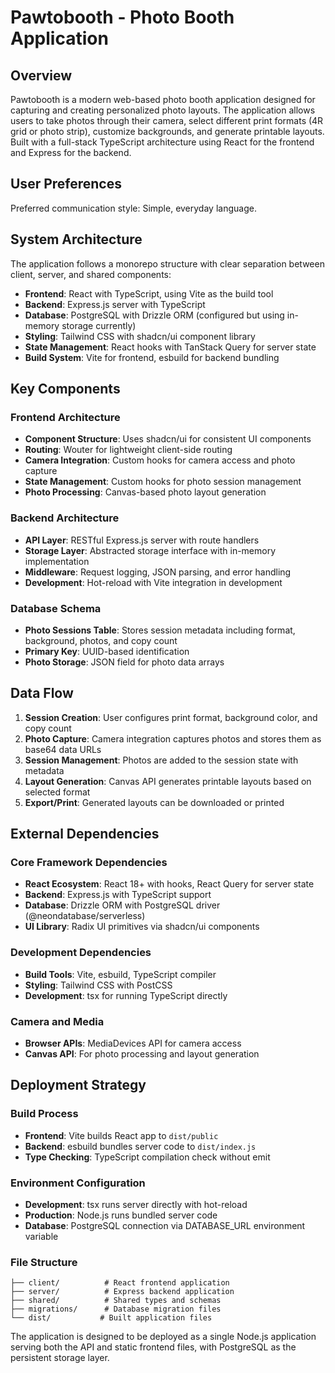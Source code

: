 # Pawtobooth - Photo Booth Application

## Overview

Pawtobooth is a modern web-based photo booth application designed for capturing and creating personalized photo layouts. The application allows users to take photos through their camera, select different print formats (4R grid or photo strip), customize backgrounds, and generate printable layouts. Built with a full-stack TypeScript architecture using React for the frontend and Express for the backend.

## User Preferences

Preferred communication style: Simple, everyday language.

## System Architecture

The application follows a monorepo structure with clear separation between client, server, and shared components:

- **Frontend**: React with TypeScript, using Vite as the build tool
- **Backend**: Express.js server with TypeScript
- **Database**: PostgreSQL with Drizzle ORM (configured but using in-memory storage currently)
- **Styling**: Tailwind CSS with shadcn/ui component library
- **State Management**: React hooks with TanStack Query for server state
- **Build System**: Vite for frontend, esbuild for backend bundling

## Key Components

### Frontend Architecture
- **Component Structure**: Uses shadcn/ui for consistent UI components
- **Routing**: Wouter for lightweight client-side routing
- **Camera Integration**: Custom hooks for camera access and photo capture
- **State Management**: Custom hooks for photo session management
- **Photo Processing**: Canvas-based photo layout generation

### Backend Architecture
- **API Layer**: RESTful Express.js server with route handlers
- **Storage Layer**: Abstracted storage interface with in-memory implementation
- **Middleware**: Request logging, JSON parsing, and error handling
- **Development**: Hot-reload with Vite integration in development

### Database Schema
- **Photo Sessions Table**: Stores session metadata including format, background, photos, and copy count
- **Primary Key**: UUID-based identification
- **Photo Storage**: JSON field for photo data arrays

## Data Flow

1. **Session Creation**: User configures print format, background color, and copy count
2. **Photo Capture**: Camera integration captures photos and stores them as base64 data URLs
3. **Session Management**: Photos are added to the session state with metadata
4. **Layout Generation**: Canvas API generates printable layouts based on selected format
5. **Export/Print**: Generated layouts can be downloaded or printed

## External Dependencies

### Core Framework Dependencies
- **React Ecosystem**: React 18+ with hooks, React Query for server state
- **Backend**: Express.js with TypeScript support
- **Database**: Drizzle ORM with PostgreSQL driver (@neondatabase/serverless)
- **UI Library**: Radix UI primitives via shadcn/ui components

### Development Dependencies
- **Build Tools**: Vite, esbuild, TypeScript compiler
- **Styling**: Tailwind CSS with PostCSS
- **Development**: tsx for running TypeScript directly

### Camera and Media
- **Browser APIs**: MediaDevices API for camera access
- **Canvas API**: For photo processing and layout generation

## Deployment Strategy

### Build Process
- **Frontend**: Vite builds React app to `dist/public`
- **Backend**: esbuild bundles server code to `dist/index.js`
- **Type Checking**: TypeScript compilation check without emit

### Environment Configuration
- **Development**: tsx runs server directly with hot-reload
- **Production**: Node.js runs bundled server code
- **Database**: PostgreSQL connection via DATABASE_URL environment variable

### File Structure
```
├── client/          # React frontend application
├── server/          # Express backend application
├── shared/          # Shared types and schemas
├── migrations/      # Database migration files
└── dist/           # Built application files
```

The application is designed to be deployed as a single Node.js application serving both the API and static frontend files, with PostgreSQL as the persistent storage layer.